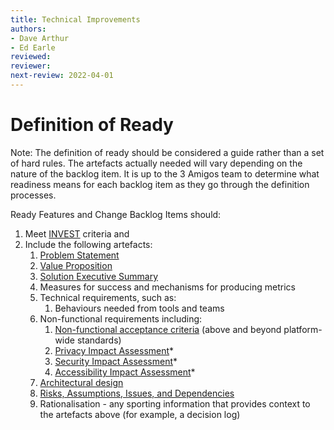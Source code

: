 ```yaml
---
title: Technical Improvements
authors: 
- Dave Arthur
- Ed Earle
reviewed: 
reviewer:
next-review: 2022-04-01
---
```



# Definition of Ready
Note: The definition of ready should be considered a guide rather than a set of hard rules. The artefacts actually needed will vary depending on the nature of the backlog item. It is up to the 3 Amigos team to determine what readiness means for each backlog item as they go through the definition processes.

Ready Features and Change Backlog Items should:

1. Meet [INVEST](https://www.agilealliance.org/glossary/invest/) criteria and 
1. Include the following artefacts:
    1. [Problem Statement](/Delivery-Practices/Design-and-Definition/3-Amigos-&-Readying-Backlog-Items/Problem,-Value,-Solution-Statements)
    1. [Value Proposition](/Delivery-Practices/Design-and-Definition/3-Amigos-&-Readying-Backlog-Items/Problem,-Value,-Solution-Statements)
    1. [Solution Executive Summary](/Delivery-Practices/Design-and-Definition/3-Amigos-&-Readying-Backlog-Items/Problem,-Value,-Solution-Statements)
   1. Measures for success and mechanisms for producing metrics
   1. Technical requirements, such as:
       1. Behaviours needed from tools and teams
    1. Non-functional requirements including:
        1. [Non-functional acceptance criteria](/Delivery-Practices/Design-and-Definition/3-Amigos-&-Readying-Backlog-Items/Non%2DFunctional-Requirements) (above and beyond platform-wide standards)
        1. [Privacy Impact Assessment](/Delivery-Practices/Design-and-Definition/3-Amigos-&-Readying-Backlog-Items/Privacy-Impact-Assessments)*
        1. [Security Impact Assessment](/Delivery-Practices/Design-and-Definition/3-Amigos-&-Readying-Backlog-Items/Security-Impact-Assessment)*
        1. [Accessibility Impact Assessment](/Delivery-Practices/Design-and-Definition/3-Amigos-&-Readying-Backlog-Items/Accessibility-Impact-Assessment)*
    1. [Architectural design]()
    1. [Risks, Assumptions, Issues, and Dependencies](/Delivery-Practices/Design-and-Definition/3-Amigos-&-Readying-Backlog-Items/Risk,-Assumptions,-Issues,-&-Dependencies)
    1. Rationalisation - any sporting information that provides context to the artefacts above (for example, a decision log)